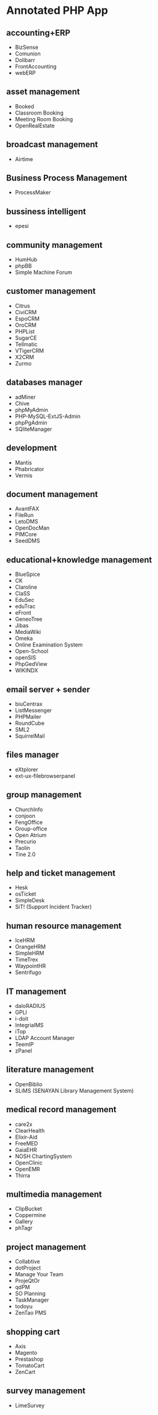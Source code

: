 # Annotated PHP App

## accounting+ERP
* BizSense
* Comunion
* Dolibarr
* FrontAccounting
* webERP

## asset management
* Booked
* Classroom Booking
* Meeting Room Booking
* OpenRealEstate

## broadcast management
* Airtime

## Business Process Management
* ProcessMaker

## bussiness intelligent
* epesi

## community management
* HumHub
* phpBB
* Simple Machine Forum

## customer management
* Citrus
* CiviCRM
* EspoCRM
* OroCRM
* PHPList
* SugarCE
* Tellmatic
* VTigerCRM
* X2CRM
* Zurmo

## databases manager
* adMiner
* Chive
* phpMyAdmin
* PHP-MySQL-ExtJS-Admin
* phpPgAdmin
* SQliteManager

## development
* Mantis
* Phabricator
* Vermis

## document management
* AvantFAX
* FileRun
* LetoDMS
* OpenDocMan
* PIMCore
* SeedDMS

## educational+knowledge management
* BlueSpice
* CK
* Claroline
* ClaSS
* EduSec
* eduTrac
* eFront
* GeneoTree
* Jibas
* MediaWiki
* Omeka
* Online Examination System
* Open-School
* openSIS
* PhpGedView
* WIKINDX

## email server + sender
* biuCentrax
* ListMessenger
* PHPMailer
* RoundCube
* SML2
* SquirrelMail

## files manager
* eXtplorer
* ext-ux-filebrowserpanel

## group management
* ChurchInfo
* conjoon
* FengOffice
* Group-office
* Open Atrium
* Precurio
* Taolin
* Tine 2.0

## help and ticket management
* Hesk
* osTicket
* SimpleDesk
* SiT! (Support Incident Tracker)

## human resource management
* IceHRM
* OrangeHRM
* SimpleHRM
* TimeTrex
* WaypointHR
* Sentrifugo

## IT management
* daloRADIUS
* GPLI
* i-doit
* IntegriaIMS
* iTop
* LDAP Account Manager
* TeemIP
* zPanel

## literature management
* OpenBiblio
* SLiMS (SENAYAN Library Management System)

## medical record management
* care2x
* ClearHealth
* Elixir-Aid
* FreeMED
* GaiaEHR
* NOSH ChartingSystem
* OpenClinic
* OpenEMR
* Thirra

## multimedia management
* ClipBucket
* Coppermine
* Gallery
* phTagr

## project management
* Collabtive
* dotProject
* Manage Your Team
* ProjeQtOr
* qdPM
* SO Planning
* TaskManager
* todoyu
* ZenTao PMS

## shopping cart
* Axis
* Magento
* Prestashop
* TomatoCart
* ZenCart

## survey management
* LimeSurvey
